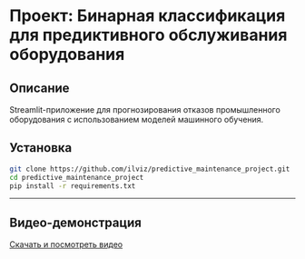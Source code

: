# Проект: Бинарная классификация для предиктивного обслуживания оборудования

## Описание
Streamlit-приложение для прогнозирования отказов промышленного оборудования с использованием моделей машинного обучения.

## Установка
```bash
git clone https://github.com/ilviz/predictive_maintenance_project.git
cd predictive_maintenance_project
pip install -r requirements.txt
```
---
## Видео-демонстрация
[Скачать и посмотреть видео](video/demo.mp4)
